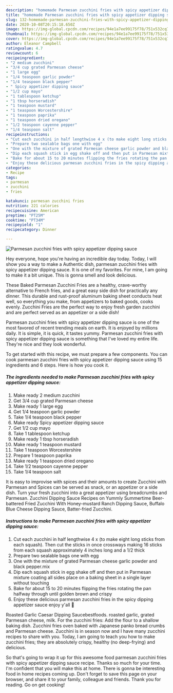 ```yaml
---
description: "homemade Parmesan zucchini fries with spicy appetizer dipping sauce recipes | how to make the best Parmesan zucchini fries with spicy appetizer dipping sauce"
title: "homemade Parmesan zucchini fries with spicy appetizer dipping sauce recipes | how to make the best Parmesan zucchini fries with spicy appetizer dipping sauce"
slug: 132-homemade-parmesan-zucchini-fries-with-spicy-appetizer-dipping-sauce-recipes-how-to-make-the-best-parmesan-zucchini-fries-with-spicy-appetizer-dipping-sauce
date: 2020-10-08T20:15:18.650Z
image: https://img-global.cpcdn.com/recipes/94e1a7ee99175f78/751x532cq70/parmesan-zucchini-fries-with-spicy-appetizer-dipping-sauce-recipe-main-photo.jpg
thumbnail: https://img-global.cpcdn.com/recipes/94e1a7ee99175f78/751x532cq70/parmesan-zucchini-fries-with-spicy-appetizer-dipping-sauce-recipe-main-photo.jpg
cover: https://img-global.cpcdn.com/recipes/94e1a7ee99175f78/751x532cq70/parmesan-zucchini-fries-with-spicy-appetizer-dipping-sauce-recipe-main-photo.jpg
author: Eleanor Campbell
ratingvalue: 4.7
reviewcount: 6
recipeingredient:
- "2 medium zucchini"
- "3/4 cup grated Parmesan cheese"
- "1 large egg"
- "1/4 teaspoon garlic powder"
- "1/4 teaspoon black pepper"
- " Spicy appetizer dipping sauce"
- "1/2 cup mayo"
- "1 tablespoon ketchup"
- "1 tbsp horseradish"
- "1 teaspoon mustard"
- "1 teaspoon Worcestershire"
- "1 teaspoon paprika"
- "1 teaspoon dried oregano"
- "1/2 teaspoon cayenne pepper"
- "1/4 teaspoon salt"
recipeinstructions:
- "Cut each zucchini in half lengthwise 4 x (to make eight long sticks from each squash). Then cut the sticks in once crossways making 16 sticks from each squash approximately 4 inches long and a 1/2 thick"
- "Prepare two sealable bags one with egg"
- "One with the mixture of grated Parmesan cheese garlic powder and black pepper.mix"
- "Dip each squash stick in egg shake off and then put in Parmesan mixture coating all sides place on a baking sheet in a single layer without touching"
- "Bake for about 15 to 20 minutes flipping the fries rotating the pan halfway through until golden brown and crispy"
- "Enjoy these delicious parmesan zucchini fries in the spicy dipping appetizer sauce enjoy y&#39;all 💋"
categories:
- Recipe
tags:
- parmesan
- zucchini
- fries

katakunci: parmesan zucchini fries 
nutrition: 221 calories
recipecuisine: American
preptime: "PT25M"
cooktime: "PT34M"
recipeyield: "1"
recipecategory: Dinner

---
```



![Parmesan zucchini fries with spicy appetizer dipping sauce](https://img-global.cpcdn.com/recipes/94e1a7ee99175f78/751x532cq70/parmesan-zucchini-fries-with-spicy-appetizer-dipping-sauce-recipe-main-photo.jpg)

Hey everyone, hope you're having an incredible day today. Today, I will show you a way to make a Authentic dish, parmesan zucchini fries with spicy appetizer dipping sauce. It is one of my favorites. For mine, I am going to make it a bit unique. This is gonna smell and look delicious.

These Baked Parmesan Zucchini Fries are a healthy, crave-worthy alternative to French fries, and a great easy side dish for practically any dinner. This durable and rust-proof aluminum baking sheet conducts heat well, so everything you make, from appetizers to baked goods, cooks evenly. Zucchini Fries are the perfect way to enjoy fresh garden zucchini and are perfect served as an appetizer or a side dish!

Parmesan zucchini fries with spicy appetizer dipping sauce is one of the most favored of recent trending meals on earth. It is enjoyed by millions daily. It is simple, it is quick, it tastes yummy. Parmesan zucchini fries with spicy appetizer dipping sauce is something that I've loved my entire life. They're nice and they look wonderful.


To get started with this recipe, we must prepare a few components. You can cook parmesan zucchini fries with spicy appetizer dipping sauce using 15 ingredients and 6 steps. Here is how you cook it.

<!--inarticleads1-->

##### The ingredients needed to make Parmesan zucchini fries with spicy appetizer dipping sauce:

1. Make ready 2 medium zucchini
1. Get 3/4 cup grated Parmesan cheese
1. Make ready 1 large egg
1. Get 1/4 teaspoon garlic powder
1. Take 1/4 teaspoon black pepper
1. Make ready  Spicy appetizer dipping sauce
1. Get 1/2 cup mayo
1. Take 1 tablespoon ketchup
1. Make ready 1 tbsp horseradish
1. Make ready 1 teaspoon mustard
1. Take 1 teaspoon Worcestershire
1. Prepare 1 teaspoon paprika
1. Make ready 1 teaspoon dried oregano
1. Take 1/2 teaspoon cayenne pepper
1. Take 1/4 teaspoon salt


It is easy to improvise with spices and their amounts to create Zucchini with Parmesan and Spices can be served as snack, or an appetizer or a side dish. Turn your fresh zucchini into a great appetizer using breadcrumbs and Parmesan. Zucchini Dipping Sauce Recipes on Yummly Summertime Beer-battered Fried Zucchini With Honey-mustard Ranch Dipping Sauce, Buffalo Blue Cheese Dipping Sauce, Batter-fried Zucchini. 

<!--inarticleads2-->

##### Instructions to make Parmesan zucchini fries with spicy appetizer dipping sauce:

1. Cut each zucchini in half lengthwise 4 x (to make eight long sticks from each squash). Then cut the sticks in once crossways making 16 sticks from each squash approximately 4 inches long and a 1/2 thick
1. Prepare two sealable bags one with egg
1. One with the mixture of grated Parmesan cheese garlic powder and black pepper.mix
1. Dip each squash stick in egg shake off and then put in Parmesan mixture coating all sides place on a baking sheet in a single layer without touching
1. Bake for about 15 to 20 minutes flipping the fries rotating the pan halfway through until golden brown and crispy
1. Enjoy these delicious parmesan zucchini fries in the spicy dipping appetizer sauce enjoy y&#39;all 💋


Roasted Garlic Caesar Dipping Saucebestfoods. roasted garlic, grated Parmesan cheese, milk. For the zucchini fries: Add the flour to a shallow baking dish. Zucchini fries oven baked with Japanese panko bread crumbs and Parmesan cheese. Zucchini is in season now and I have many zucchini recipes to share with you. Today, I am going to teach you how to make zucchini fries; they are absolutely crispy, healthy (no deep-frying) and delicious. 

So that's going to wrap it up for this awesome food parmesan zucchini fries with spicy appetizer dipping sauce recipe. Thanks so much for your time. I'm confident that you will make this at home. There is gonna be interesting food in home recipes coming up. Don't forget to save this page on your browser, and share it to your family, colleague and friends. Thank you for reading. Go on get cooking!
